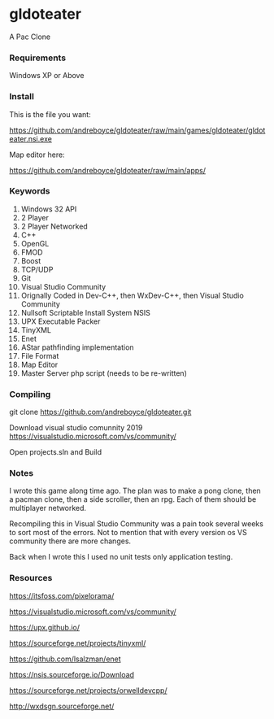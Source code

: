 # gldoteater

A Pac Clone

### Requirements

Windows XP or Above

### Install

This is the file you want:

https://github.com/andreboyce/gldoteater/raw/main/games/gldoteater/gldoteater.nsi.exe

Map editor here:

https://github.com/andreboyce/gldoteater/raw/main/apps/

### Keywords

1. Windows 32 API
2. 2 Player
3. 2 Player Networked
4. C++
5. OpenGL
6. FMOD
7. Boost
8. TCP/UDP
9. Git
10. Visual Studio Community
11. Orignally Coded in Dev-C++, then WxDev-C++, then Visual Studio Community
12. Nullsoft Scriptable Install System NSIS
13. UPX  Executable Packer
14. TinyXML
15. Enet
16. AStar pathfinding implementation
17. File Format
18. Map Editor
19. Master Server php script (needs to be re-written)

### Compiling

git clone https://github.com/andreboyce/gldoteater.git

Download visual studio comunnity 2019 https://visualstudio.microsoft.com/vs/community/

Open projects.sln and Build

### Notes

I wrote this game along time ago. The plan was to make a pong clone, then a pacman clone, then a side scroller, then an rpg. Each of them should be multiplayer networked.

Recompiling this in Visual Studio Community was a pain took several weeks to sort most of the errors. Not to mention that with every version os VS community there are more changes.

Back when I wrote this I used no unit tests only application testing.

### Resources

https://itsfoss.com/pixelorama/

https://visualstudio.microsoft.com/vs/community/

https://upx.github.io/

https://sourceforge.net/projects/tinyxml/

https://github.com/lsalzman/enet

https://nsis.sourceforge.io/Download

https://sourceforge.net/projects/orwelldevcpp/

http://wxdsgn.sourceforge.net/
